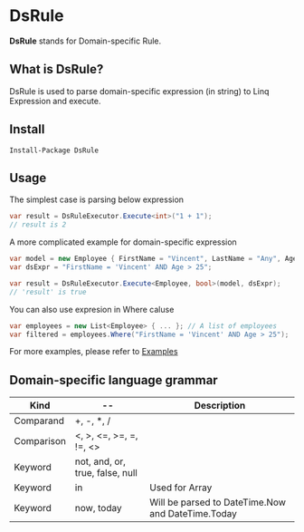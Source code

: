 # DsRule
**DsRule** stands for Domain-specific Rule. 

## What is DsRule?
DsRule is used to parse domain-specific expression (in string) to Linq Expression and execute.

## Install
```
Install-Package DsRule
```

## Usage
The simplest case is parsing below expression
```csharp
var result = DsRuleExecutor.Execute<int>("1 + 1");
// result is 2
```
A more complicated example for domain-specific expression
```csharp
var model = new Employee { FirstName = "Vincent", LastName = "Any", Age = 30 };
var dsExpr = "FirstName = 'Vincent' AND Age > 25";

var result = DsRuleExecutor.Execute<Employee, bool>(model, dsExpr);
// 'result' is true
```

You can also use expresion in Where caluse
```csharp
var employees = new List<Employee> { ... }; // A list of employees
var filtered = employees.Where("FirstName = 'Vincent' AND Age > 25");
```

For more examples, please refer to [Examples](https://github.com/vincent-scw/DsRule/blob/main/test/DsRule.UnitTest/DsRuleExecutorTests.cs)

## Domain-specific language grammar
|Kind|--|Description|
|---|---|---|
|Comparand|+, -, *, /||
|Comparison|<, >, <=, >=, =, !=, <>| |
|Keyword|not, and, or, true, false, null| |
|Keyword|in| Used for Array |
|Keyword|now, today| Will be parsed to DateTime.Now and DateTime.Today|
